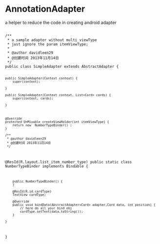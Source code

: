 # AnnotationAdapter
a helper to reduce the code in creating android adapter


 
<code>
/**
 * a sample adapter without multi viewType
 * just ignore the param itemViewType;
 * 
 * @author davidleen29
 * @创建时间 2013年11月14日
 */
public class SimpleAdapter extends AbstractAdapter<Card> {

	public SimpleAdapter(Context context) {
		super(context);

	}

	public SimpleAdapter(Context context, List<Card> cards) {
		super(context, cards);

	}



	@Override
	protected UnMixable createViewHolder(int itemViewType) {
		return new  NumberTypeBinder() ;
	}

	/**
	 * @author davidleen29
	 * @创建时间 2013年11月14日
	 */
   @ResId(R.layout.list_item_number_type)
	public static class NumberTypeBinder implements Bindable<Card> {

		public NumberTypeBinder() {
		}

		@ResId(R.id.cardType)
		TextView cardType;

		@Override
		public void bindData(AbstractAdapter<Card> adapter,Card data, int position) {
			// here do all your bind obj
			cardType.setText(data.toString());
		}

	}

}


</code>
